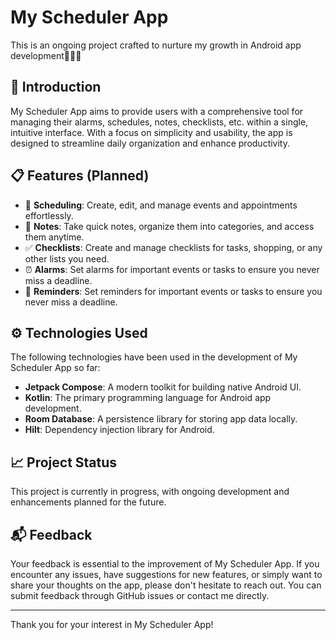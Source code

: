 # My Scheduler App

This is an ongoing project crafted to nurture my growth in Android app development🌱✨✨

## 🚀 Introduction

My Scheduler App aims to provide users with a comprehensive tool for managing their alarms, schedules, notes, checklists, etc. within a single, intuitive interface. With a focus on simplicity and usability, the app is designed to streamline daily organization and enhance productivity.

## 📋 Features (Planned)

- 📅 **Scheduling**: Create, edit, and manage events and appointments effortlessly.
- 📝 **Notes**: Take quick notes, organize them into categories, and access them anytime.
- ✅ **Checklists**: Create and manage checklists for tasks, shopping, or any other lists you need.
- ⏰ **Alarms**: Set alarms for important events or tasks to ensure you never miss a deadline.
- 🔔 **Reminders**: Set reminders for important events or tasks to ensure you never miss a deadline.

## ⚙️ Technologies Used

The following technologies have been used in the development of My Scheduler App so far:
- **Jetpack Compose**: A modern toolkit for building native Android UI.
- **Kotlin**: The primary programming language for Android app development.
- **Room Database**: A persistence library for storing app data locally.
- **Hilt**: Dependency injection library for Android.

## 📈 Project Status

This project is currently in progress, with ongoing development and enhancements planned for the future.

## 📬 Feedback

Your feedback is essential to the improvement of My Scheduler App. If you encounter any issues, have suggestions for new features, or simply want to share your thoughts on the app, please don't hesitate to reach out. You can submit feedback through GitHub issues or contact me directly.

---

Thank you for your interest in My Scheduler App!
